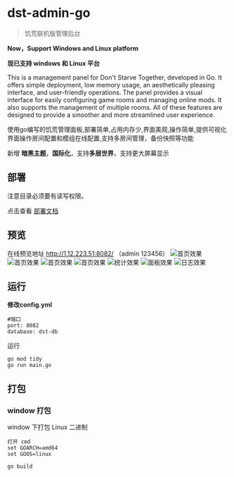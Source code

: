 # dst-admin-go
> 饥荒联机版管理后台
>



**Now，Support Windows and Linux  platform**

**现已支持 windows 和 Linux 平台**

This is a management panel for Don't Starve Together, developed in Go. It offers simple deployment, low memory usage, an aesthetically pleasing interface, and user-friendly operations. The panel provides a visual interface for easily configuring game rooms and managing online mods. It also supports the management of multiple rooms. All of these features are designed to provide a smoother and more streamlined user experience.

使用go编写的饥荒管理面板,部署简单,占用内存少,界面美观,操作简单,提供可视化界面操作房间配置和模组在线配置,支持多房间管理，备份快照等功能

新增 **暗黑主题**，**国际化**，支持**多层世界**，支持更大屏幕显示

## 部署
注意目录必须要有读写权限。

点击查看 [部署文档](docs/install.md)

## 预览

在线预览地址 http://1.12.223.51:8082/
（admin 123456）
![首页效果](docs/image/登录.png)
![首页效果](docs/image/房间.png)
![首页效果](docs/image/mod.png)
![首页效果](docs/image/mod配置.png)
![统计效果](docs/image/统计.png)
![面板效果](docs/image/面板.png)
![日志效果](docs/image/日志.png)
    

## 运行

**修改config.yml**
```
#端口
port: 8082
database: dst-db
```


运行
```
go mod tidy
go run main.go
```

## 打包


### window 打包

window 下打包 Linux 二进制 

```
打开 cmd
set GOARCH=amd64
set GOOS=linux

go build
```

